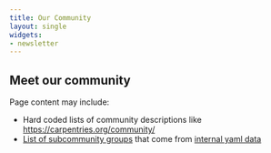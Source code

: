 ```yaml
---
title: Our Community
layout: single
widgets:
- newsletter
---
```


## Meet our community

Page content may include:

* Hard coded lists of community descriptions like https://carpentries.org/community/
* [List of subcommunity groups](https://carpentries.org/community-groups/) that come from [internal yaml data](https://github.com/carpentries/carpentries.org/blob/main/_data/subcommunity.yml)
